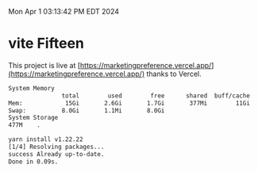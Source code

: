 Mon Apr  1 03:13:42 PM EDT 2024

# vite Fifteen


This project is live at [https://marketingpreference.vercel.app/](https://marketingpreference.vercel.app/) thanks to Vercel.

```bash
System Memory
               total        used        free      shared  buff/cache   available
Mem:            15Gi       2.6Gi       1.7Gi       377Mi        11Gi        12Gi
Swap:          8.0Gi       1.1Mi       8.0Gi
System Storage
477M	.
```
```bash
yarn install v1.22.22
[1/4] Resolving packages...
success Already up-to-date.
Done in 0.09s.
```
